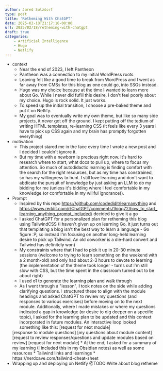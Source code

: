 ```yaml
---
author: Jared Sulzdorf
type: post
title: 'Retheming With ChatGPT'
date: 2025-02-18T21:17:18-08:00
url: 2025/02/18/retheming-with-chatgpt
draft: true
categories:
    - Artificial Intelligence
    - Hugo
    - Netlify
---
```


* context
    * Near the end of 2023, I left Pantheon
    * Pantheon was a connection to my initial WordPress roots 
    * Leaving felt like a good time to break from WordPress and I went as far away from CMSs for this blog as one could go, into SSGs instead. 
    * Hugo was my choice because at the time I wanted to learn more about Go. While I never did fufill this desire, I don't feel poorly about my choice. Hugo is rock solid. It just works. 
    * To speed up the initial transition, I choose a pre-baked theme and put it on Netlify. 
    * My goal was to eventually write my own theme, but like so many side projects, it never got off the ground. I kept putting off the tedium of writing HTML templates, re-learning CSS (it feels like every 3 years I have to pick up CSS again and my brain has promptly forgotten everything)
* motivation
    * This project stared me in the face every time I wrote a new post and I decided I couldn't ignore it. 
    * But my time with a newborn is precious right now. It's hard to research where to start, what docs to pull up, where to focus my attention. So much of autodidactic learning is finding comfort with the search for the right resources, but as my time has constrained, so has my willingness to hunt. I still love learning and don't want to abdicate the pursuit of knowledge by just asking an LLM to do my bidding for me (unless it's bidding where I feel comfortable in my knowledge (or comfortable in my willful ignorance)). 
* Prompt
    * Inspired by this repo https://github.com/codedidit/learnanything and https://www.reddit.com/r/ChatGPT/comments/1hjqq72/how_to_start_learning_anything_prompt_included/ decided to give it a go
    * I asked ChatGPT for a personalized plan for retheming this blog using TailwindCSS (I haven't given up on learning Go, it just turns out that templating a blog isn't the best way to learn a language - Go figure :P, so instead I'm focusing on another long-held learning desire to pick up Tailwind. An old coworker is a die-hard convert and Tailwind has definitely won)
    * My constraints where that I had to pick it up in 20-30 minute sessions (welcome to trying to learn something on the weekend with a 2 month-old) and only had about 2-3 hours to devote to learning (the implementation of the theme took longer - turns out I'm still slow with CSS, but the time spent in the classroom turned out to be about right)
    * I used o1 to generate the learning plan and walk through
    * As I went through a "lesson", I took notes on the side while adding clarifying questions. I structured these to align with the module headings and asked ChatGPT to review my questions (and responses to various exercises) before moving on to the next module. Additionally, where I made mistakes or where my questions indicated a gap in knowledge (or desire to dig deeper on a specific topic), I asked for the learning plan to be updated and this context incorporated in future modules. An interactive loop looked something like this: 
    [request for next module]
    <module content>
    [response to module questions]
    [my questions about module content]
    [request to review responses/questions and update modules based on review]
    [request for next module]
    * At the end, I asked for a summary of my learning (I included this in my Obsidian notes) as well as some resources
    * Tailwind links and learnings
        * https://nerdcave.com/tailwind-cheat-sheet 
* Wrapping up and deploying on Netlify
    @TODO
        Write about blog retheme